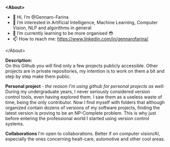 <b>\<About\></b>
- 👋 Hi, I’m @Gennaro-Farina
- 👀 I’m interested in Artificial Intelligence, Machine Learning, Computer Vision, NLP and algorithms in general
- 🌱 I’m currently learning to be more organised 😳
- 📫 How to reach me: https://www.linkedin.com/in/gennarofarina/

\</About\>
<p>
  <b>Description:</b><br>
 On this Github you will find only a few projects publicly accessible. Other projects are in private repositories, my intention is to work on them a bit and step by step  make them public.

<b> Personal project </b> <i>- the reason I'm using github for personal projects as well:</i><br>
 During my undergraduate years, I never seriously considered version control tools, even having explored them. I saw them as a useless waste of time, being the only contributor. Now I find myself with folders that although organized contain dozens of versions of my software projects, finding the latest version is proving to be an NP-Complete problem. This is why just before entering the professional world I started using version control systems.
</p>

<b> Collaborations </b>
  I'm open to collaborations. Better if on computer vision/AI, especially the ones concerning healt-care, automotive and other cool areas.

<!--- - 💞️ I’m looking to collaborate on ... --->

<!---
Gennaro-Farina/Gennaro-Farina is a ✨ special ✨ repository because its `README.md` (this file) appears on your GitHub profile.
You can click the Preview link to take a look at your changes.
--->
